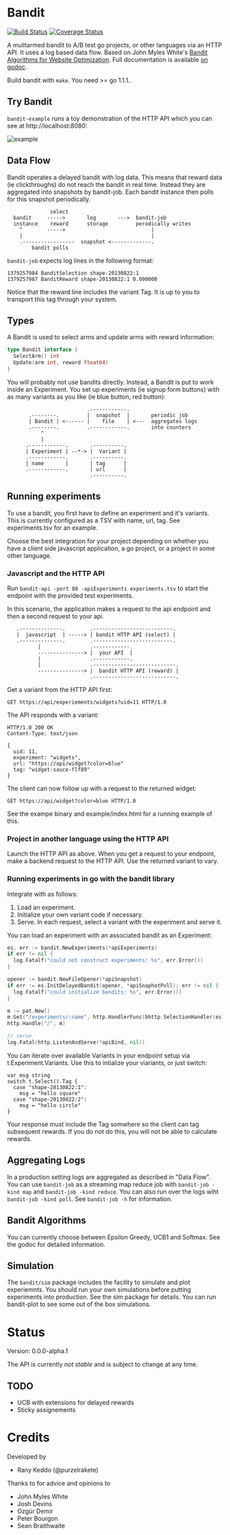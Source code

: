 # Bandit

[![Build Status](https://travis-ci.org/purzelrakete/bandit.png?branch=master)](https://travis-ci.org/purzelrakete/bandit)
[![Coverage Status](https://coveralls.io/repos/purzelrakete/bandit/badge.png)](https://coveralls.io/r/purzelrakete/bandit)

A mulitarmed bandit to A/B test go projects, or other languages via an HTTP
API. It uses a log based data flow. Based on John Myles White's [Bandit
Algorithms for Website
Optimization](http://shop.oreilly.com/product/0636920027393.do). Full
documentation is available [on
godoc](http://godoc.org/github.com/purzelrakete/bandit).

Build bandit with `make`. You need >= go 1.1.1..

## Try Bandit

`bandit-example` runs a toy demonstration of the HTTP API which you can see at
http://localhost:8080:

![example](http://goo.gl/oaCF3o)

## Data Flow

Bandit operates a delayed bandit with log data. This means that reward data
(ie clickthroughs) do not reach the bandit in real time. Instead they are
aggregated into snapshots by bandit-job. Each bandit instance then polls for
this snapshot periodically.

```
              select
  bandit     ----->       log       --->  bandit-job
  instance    reward      storage         perodically writes
    ^        ----->                            |
    |                                          |
    .-----------------  snapshot <-------------.
        bandit polls
```

`bandit-job` expects log lines in the following format:

```
1379257984 BanditSelection shape-20130822:1
1379257987 BanditReward shape-20130822:1 0.000000
```

Notice that the reward line includes the variant Tag. It is up to you to
transport this tag through your system.

## Types

A Bandit is used to select arms and update arms with reward information:

```go
type Bandit interface {
  SelectArm() int
  Update(arm int, reward float64)
}
```

You will probably not use bandits directly. Instead, a Bandit is put to work
inside an Experiment. You set up experiments (ie signup form buttons) with as
many variants as you like (ie blue button, red button):

```
                          .------------.
       .--------.         |  snapshot  |       periodic job
       | Bandit | <------ |    file    | <---  aggregates logs
       .--------.         .------------.       into counters
           ^
           |
      .------------.       .----------.
      | Experiment | --*-> |  Variant |
      .------------.       .----------.
      | name       |       | tag      |
      .------------.       | url      |
                           .----------.
```

## Running experiments

To use a bandit, you first have to define an experiment and it's variants.
This is currently configured as a TSV with name, url, tag. See experiments.tsv
for an example.

Choose the best integration for your project depending on whether you have
a client side javascript application, a go project, or a project in some other
language.

### Javascript and the HTTP API

Run `bandit-api -port 80 -apiExperiments experiments.tsv` to start the
endpoint with the provided test experiments.

In this scenario, the application makes a request to the api endpoint and
then a second request to your api.

```
   .--------------.        .--------------------------.
   |  javascript  | -----> | bandit HTTP API (select) |
   .--------------.        .--------------------------.
          |                .------------.
          ---------------> |  your API  |
          |                .------------.
          |                .---------------------------.
          ---------------> |  bandit HTTP API (reward) |
                           .---------------------------.
```

Get a variant from the HTTP API first:

    GET https://api/experiements/widgets?uid=11 HTTP/1.0

The API responds with a variant:

    HTTP/1.0 200 OK
    Content-Type: text/json

    {
      uid: 11,
      experiment: "widgets",
      url: "https://api/widget?color=blue"
      tag: "widget-sauce-flf89"
    }

The client can now follow up with a request to the returned widget:

    GET https://api/widget?color=blue HTTP/1.0

See the exampe binary and example/index.html for a running example of this.

### Project in another language using the HTTP API

Launch the HTTP API as above. When you get a request to your endpoint, make
a backend request to the HTTP API. Use the returned variant to vary.

### Running experiments in go with the bandit library

Integrate with as follows:

1. Load an experiment.
2. Initialize your own variant code if necessary.
3. Serve. In each request, select a variant with the experiment and serve it.

You can load an experiment with an associated bandit as an Experiment:

```go
es, err := bandit.NewExperiments(*apiExperiments)
if err != nil {
  log.Fatalf("could not construct experiments: %s", err.Error())
}

opener := bandit.NewFileOpener(*apiSnapshot)
if err := es.InitDelayedBandit(opener, *apiSnaphotPoll); err != nil {
  log.Fatalf("could initialize bandits: %s", err.Error())
}

m := pat.New()
m.Get("/experiments/:name", http.HandlerFunc(bhttp.SelectionHandler(es, *apiPinTTL)))
http.Handle("/", m)

// serve
log.Fatal(http.ListenAndServe(*apiBind, nil))
```

You can iterate over available Variants in your endpoint setup via
t.Experiment.Variants. Use this to intialize your viariants, or just switch:

```
var msg string
switch t.Select().Tag {
  case "shape-20130822:1":
    msg = "hello square"
  case "shape-20130822:2":
    msg = "hello circle"
}
```

Your response must include the Tag somwhere so the client can tag subsequent
rewards. If you do not do this, you will not be able to calculate rewards.

## Aggregating Logs

In a production setting logs are aggregated as described in "Data Flow". You
can use `bandit-job` as a streaming map reduce job with `bandit-job -kind map`
and `bandit-job -kind reduce`. You can also run over the logs wiht `bandit-job
-kind poll`. See `bandit-job -h` for information.

## Bandit Algorithms

You can currently choose between Epsilon Greedy, UCB1 and Softmax. See the
godoc for detailed information.

## Simulation

The `bandit/sim` package includes the facility to simulate and plot
experiemnts. You should run your own simulations before putting experiments
into production. See the sim package for details. You can run bandit-plot
to see some out of the box simulations.

# Status

Version: 0.0.0-alpha.1

The API is currently *not stable* and is subject to change at any time.

## TODO

- UCB with extensions for delayed rewards
- Sticky assignements

# Credits

Developed by

- Rany Keddo (@purzelrakete)

Thanks to for advice and opinions to

- John Myles White
- Josh Devins
- Ozgür Demir
- Peter Bourgon
- Sean Braithwaite

[1]: http://dl.acm.org/citation.cfm?id=1677012" "Explore/Exploit Schemes for Web Content Optimzation"
